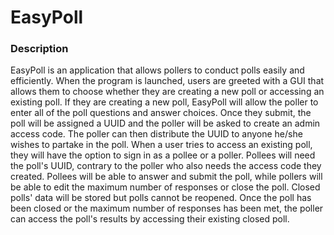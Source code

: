 # EasyPoll

### Description
EasyPoll is an application that allows pollers to conduct polls easily and efficiently. When the program is launched, users are greeted with a GUI that allows them to choose whether they are creating a new poll or accessing an existing poll.  If they are creating a new poll, EasyPoll will allow the poller to enter all of the poll questions and answer choices.  Once they submit, the poll will be assigned a UUID and the poller will be asked to create an admin access code.  The poller can then distribute the UUID to anyone he/she wishes to partake in the poll.  When a user tries to access an existing poll, they will have the option to sign in as a pollee or a poller.  Pollees will need the poll's UUID, contrary to the poller who also needs the access code they created.  Pollees will be able to answer and submit the poll, while pollers will be able to edit the maximum number of responses or close the poll.  Closed polls' data will be stored but polls cannot be reopened.  Once the poll has been closed or the maximum number of responses has been met, the poller can access the poll's results by accessing their existing closed poll.   
